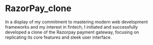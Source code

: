 # RazorPay_clone
In a display of my commitment to mastering modern web development frameworks and my interest in fintech, I initiated and successfully developed a clone of the Razorpay payment gateway, focusing on replicating its core features and sleek user interface.
